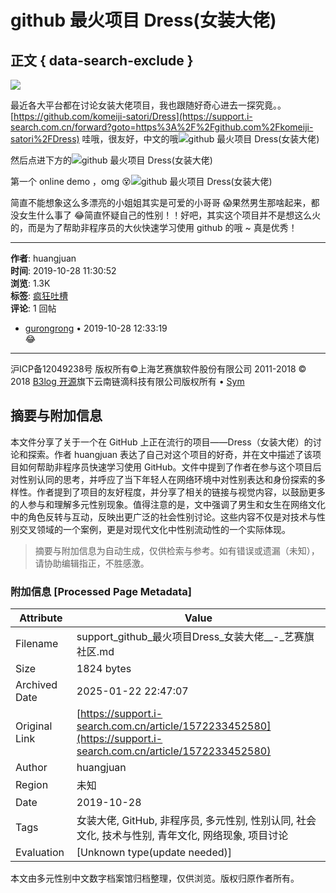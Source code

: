 # github 最火项目 Dress(女装大佬)

## 正文 { data-search-exclude }


![](https://support.i-search.com.cn/upload/bbs/20190129/35a2d2ca23e94e6f8ffec0ef765351d6_Snipaste_20190129_141102.png)

最近各大平台都在讨论女装大佬项目，我也跟随好奇心进去一探究竟。。[https://github.com/komeiji-satori/Dress](https://support.i-search.com.cn/forward?goto=https%3A%2F%2Fgithub.com%2Fkomeiji-satori%2FDress) 哇哦，很友好，中文的哦![github 最火项目 Dress(女装大佬)](https://support.i-search.com.cn/upload/bbs/20191028/6be86c90d02d403791e775dfd07f52c2_image.png)

然后点进下方的![github 最火项目 Dress(女装大佬)](https://support.i-search.com.cn/upload/bbs/20191028/304695b92979423e9a5e2093ea3c61b0_image.png)

第一个 online demo ，omg 😵![github 最火项目 Dress(女装大佬)](https://support.i-search.com.cn/upload/bbs/20191028/0385609ee5604424aa9c4261563ae13b_image.png)

简直不能想象这么多漂亮的小姐姐其实是可爱的小哥哥 😱果然男生那啥起来，都没女生什么事了 😂简直怀疑自己的性别！！好吧，其实这个项目并不是想这么火的，而是为了帮助非程序员的大伙快速学习使用 github 的哦 ~ 真是优秀！

---

**作者**: huangjuan  
**时间**: 2019-10-28 11:30:52  
**浏览**: 1.3K  
**标签**: [疯狂吐槽](https://support.i-search.com.cn/tag/%E7%96%AF%E7%8B%82%E5%90%90%E6%A7%BD)  
**评论**: 1 回帖  
- [gurongrong](https://support.i-search.com.cn/member/gurongrong1) • 2019-10-28 12:33:19  
    😂

---

沪ICP备12049238号 版权所有©上海艺赛旗软件股份有限公司 2011-2018 © 2018 [B3log 开源](https://b3log.org/)旗下云南链滴科技有限公司版权所有 • [Sym](https://sym.b3log.org/)  
<!-- tcd_original_link https://support.i-search.com.cn/article/1572233452580 -->


## 摘要与附加信息

<!-- tcd_abstract -->
本文件分享了关于一个在 GitHub 上正在流行的项目——Dress（女装大佬）的讨论和探索。作者 huangjuan 表达了自己对这个项目的好奇，并在文中描述了该项目如何帮助非程序员快速学习使用 GitHub。文件中提到了作者在参与这个项目后对性别认同的思考，并呼应了当下年轻人在网络环境中对性别表达和身份探索的多样性。作者提到了项目的友好程度，并分享了相关的链接与视觉内容，以鼓励更多的人参与和理解多元性别现象。值得注意的是，文中强调了男生和女生在网络文化中的角色反转与互动，反映出更广泛的社会性别讨论。这些内容不仅是对技术与性别交叉领域的一个案例，更是对现代文化中性别流动性的一个实际体现。
<!-- tcd_abstract_end -->

> 摘要与附加信息为自动生成，仅供检索与参考。如有错误或遗漏（未知），请协助编辑指正，不胜感激。

### 附加信息 [Processed Page Metadata]

| Attribute       | Value                                  |
|-----------------|----------------------------------------|
| Filename        | support_github_最火项目Dress_女装大佬__-_艺赛旗社区.md                             |
| Size            | 1824 bytes                           |
| Archived Date   | 2025-01-22 22:47:07                             |
| Original Link   | [https://support.i-search.com.cn/article/1572233452580](https://support.i-search.com.cn/article/1572233452580)                       |
| Author          | huangjuan                               |
| Region          | 未知                               |
| Date            | 2019-10-28                                 |
| Tags            | 女装大佬, GitHub, 非程序员, 多元性别, 性别认同, 社会文化, 技术与性别, 青年文化, 网络现象, 项目讨论                                 |
| Evaluation            | [Unknown type(update needed)]                                 |
<!-- tcd_table_end -->

本文由多元性别中文数字档案馆归档整理，仅供浏览。版权归原作者所有。
